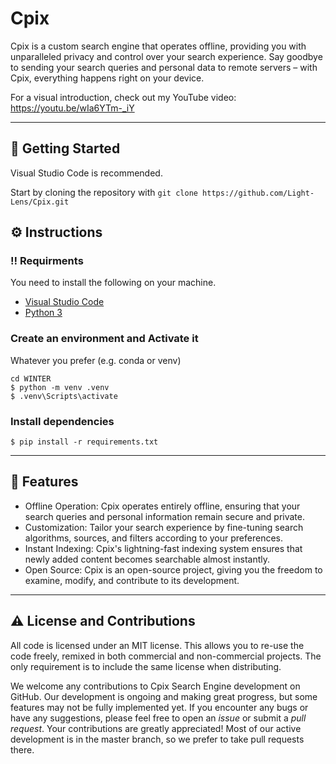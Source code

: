# Cpix
Cpix is a custom search engine that operates offline, providing you with unparalleled privacy and control over your search experience. Say goodbye to sending your search queries and personal data to remote servers – with Cpix, everything happens right on your device.

For a visual introduction, check out my YouTube video: https://youtu.be/wIa6YTm-_iY

***

## :toolbox: Getting Started
Visual Studio Code is recommended.

Start by cloning the repository with `git clone https://github.com/Light-Lens/Cpix.git`

## :gear: Instructions
### :bangbang: Requirments
You need to install the following on your machine.
- [Visual Studio Code](https://code.visualstudio.com/)
- [Python 3](https://www.python.org/)

### Create an environment and Activate it
Whatever you prefer (e.g. conda or venv)
```console
cd WINTER
$ python -m venv .venv
$ .venv\Scripts\activate
```

### Install dependencies
 ```console
$ pip install -r requirements.txt
 ```

***

## :pencil: Features
- Offline Operation: Cpix operates entirely offline, ensuring that your search queries and personal information remain secure and private.
- Customization: Tailor your search experience by fine-tuning search algorithms, sources, and filters according to your preferences.
- Instant Indexing: Cpix's lightning-fast indexing system ensures that newly added content becomes searchable almost instantly.
- Open Source: Cpix is an open-source project, giving you the freedom to examine, modify, and contribute to its development.

***

## :warning: License and Contributions
All code is licensed under an MIT license. This allows you to re-use the code freely, remixed in both commercial and non-commercial projects. The only requirement is to include the same license when distributing.

We welcome any contributions to Cpix Search Engine development on GitHub. Our development is ongoing and making great progress, but some features may not be fully implemented yet. If you encounter any bugs or have any suggestions, please feel free to open an _issue_ or submit a _pull request_. Your contributions are greatly appreciated! Most of our active development is in the master branch, so we prefer to take pull requests there.
